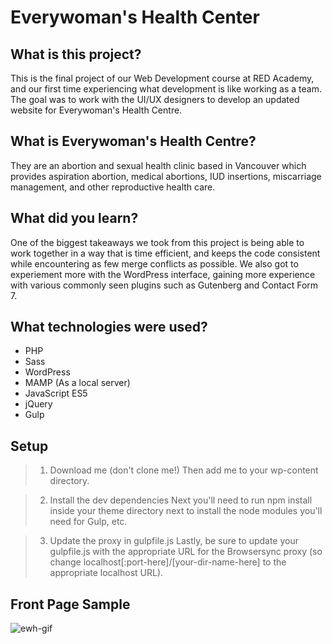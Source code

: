 # Everywoman's Health Center 

## What is this project?
This is the final project of our Web Development course at RED Academy, and our first time experiencing what development is like working as a team. The goal was to work with the UI/UX designers to develop an updated website for Everywoman's Health Centre.

## What is Everywoman's Health Centre?
They are an abortion and sexual health clinic based in Vancouver which provides aspiration abortion, medical abortions, IUD insertions, miscarriage management, and other reproductive health care.

## What did you learn?
One of the biggest takeaways we took from this project is being able to work together in a way that is time efficient, and keeps the code consistent while encountering as few merge conflicts as possible. We also got to experiement more with the WordPress interface, gaining more experience with various commonly seen plugins such as Gutenberg and Contact Form 7.

## What technologies were used?
- PHP
- Sass
- WordPress
- MAMP (As a local server)
- JavaScript ES5
- jQuery
- Gulp

## Setup
>1. Download me (don't clone me!)
Then add me to your wp-content directory.

>2. Install the dev dependencies
Next you'll need to run npm install inside your theme directory next to install the node modules you'll need for Gulp, etc.

>3. Update the proxy in gulpfile.js
Lastly, be sure to update your gulpfile.js with the appropriate URL for the Browsersync proxy (so change localhost[:port-here]/[your-dir-name-here] to the appropriate localhost URL).

## Front Page Sample

![ewh-gif](https://user-images.githubusercontent.com/40439744/45775467-b6595900-bc04-11e8-9fae-e7a6f71cd235.gif)